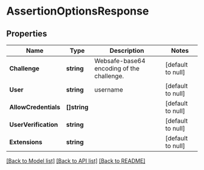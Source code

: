 # AssertionOptionsResponse

## Properties
Name | Type | Description | Notes
------------ | ------------- | ------------- | -------------
**Challenge** | **string** | Websafe-base64 encoding of the challenge. | [default to null]
**User** | **string** | username | [default to null]
**AllowCredentials** | **[]string** |  | [default to null]
**UserVerification** | **string** |  | [default to null]
**Extensions** | **string** |  | [default to null]

[[Back to Model list]](../README.md#documentation-for-models) [[Back to API list]](../README.md#documentation-for-api-endpoints) [[Back to README]](../README.md)

